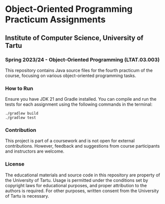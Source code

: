 # Object-Oriented Programming Practicum Assignments

## Institute of Computer Science, University of Tartu

### Spring 2023/24 - Object-Oriented Programming (LTAT.03.003)

This repository contains Java source files for the fourth practicum of the course, focusing on various object-oriented
programming tasks.

### How to Run

Ensure you have JDK 21 and Gradle installed. You can compile and run the tests for each assignment using the following
commands in the terminal:

```shell
./gradlew build
./gradlew test
```

### Contribution

This project is part of a coursework and is not open for external contributions. However, feedback and suggestions from
course participants and instructors are welcome.

### License

The educational materials and source code in this repository are property of the University of Tartu. Usage is permitted
under the conditions set by copyright laws for educational purposes, and proper attribution to the authors is required.
For other purposes, written consent from the University of Tartu is necessary.
